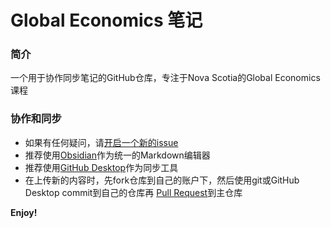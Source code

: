 # Global Economics 笔记

### 简介
一个用于协作同步笔记的GitHub仓库，专注于Nova Scotia的Global Economics课程

### 协作和同步
- 如果有任何疑问，请[开启一个新的issue](https://github.com/Jerry23011/global-economics-notes/issues/new)
- 推荐使用[Obsidian](https://obsidian.md)作为统一的Markdown编辑器
- 推荐使用[GitHub Desktop](https://desktop.github.com)作为同步工具
- 在上传新的内容时，先fork仓库到自己的账户下，然后使用git或GitHub Desktop commit到自己的仓库再 [Pull Request](https://docs.github.com/zh/pull-requests/collaborating-with-pull-requests/proposing-changes-to-your-work-with-pull-requests/about-pull-requests#)到主仓库

**Enjoy!**